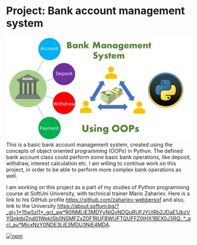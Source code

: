 # Project: Bank account management system
 ![Image Alt text](/image.jpg "Image")
This is a basic bank account management system, created using the concepts of object oriented programming (OOPs) in Python. The defined bank account class could perform some basic bank operations, like deposit, withdraw, interest calculation etc. I am willing to continue work on this project, in order to be able to perform more complex bank operations as well.

I am working on this project as a part of my studies of Python programming course at SoftUni University, with technical trainer Mario Zahariev. Here is a link to his GitHub profile https://github.com/zahariev-webbersof and also, link to the University https://about.softuni.bg/?_gl=1*15w5zl1*_gcl_aw*R0NMLjE3MDYyNjQyNDQuRUFJYUlRb2JDaE1JbzVYQnktbjZnd01WeklSb0NSMFZxZ0F1RUFBWUFTQUFFZ0lHX1BEX0J3RQ..*_gcl_au*MjcxNzY0NDE3LjE3MDU3NjE4MDA.









[![npm](https://img.shields.io/npm/dm/localeval.svg)]()
